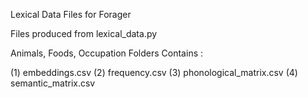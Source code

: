 Lexical Data Files for Forager 

Files produced from lexical_data.py

Animals, Foods, Occupation Folders Contains : 

  (1) embeddings.csv 
  (2) frequency.csv 
  (3) phonological_matrix.csv 
  (4) semantic_matrix.csv 
